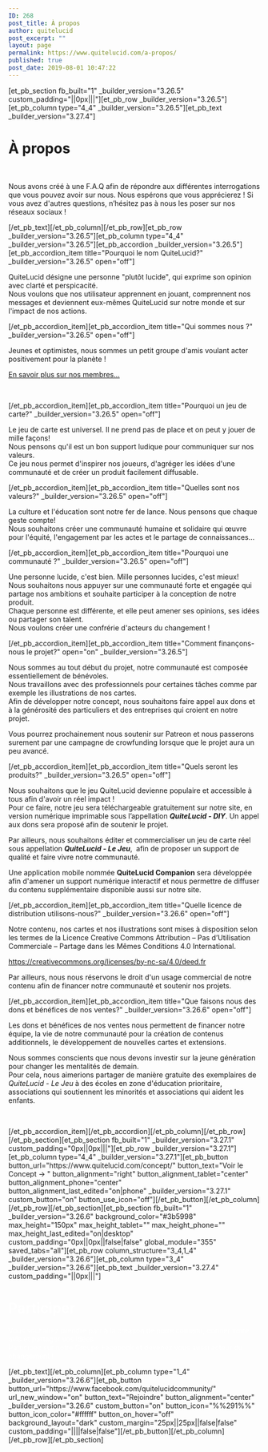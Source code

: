```yaml
---
ID: 268
post_title: À propos
author: quitelucid
post_excerpt: ""
layout: page
permalink: https://www.quitelucid.com/a-propos/
published: true
post_date: 2019-08-01 10:47:22
---
```

[et_pb_section fb_built="1" _builder_version="3.26.5" custom_padding="||0px|||"][et_pb_row _builder_version="3.26.5"][et_pb_column type="4_4" _builder_version="3.26.5"][et_pb_text _builder_version="3.27.4"]<h1>À propos</h1>
<p>&nbsp;</p>
<p>Nous avons créé à une F.A.Q afin de répondre aux différentes interrogations que vous pouvez avoir sur nous. Nous espérons que vous apprécierez ! Si vous avez d'autres questions, n’hésitez pas à nous les poser sur nos réseaux sociaux !</p>[/et_pb_text][/et_pb_column][/et_pb_row][et_pb_row _builder_version="3.26.5"][et_pb_column type="4_4" _builder_version="3.26.5"][et_pb_accordion _builder_version="3.26.5"][et_pb_accordion_item title="Pourquoi le nom QuiteLucid?" _builder_version="3.26.5" open="off"]<p>QuiteLucid désigne une personne "plutôt lucide", qui exprime son opinion avec clarté et perspicacité.<br />Nous voulons que nos utilisateur apprennent en jouant, comprennent nos messages et deviennent eux-mêmes QuiteLucid sur notre monde et sur l'impact de nos actions.</p>[/et_pb_accordion_item][et_pb_accordion_item title="Qui sommes nous ?" _builder_version="3.26.5" open="off"]<p>Jeunes et optimistes, nous sommes un petit groupe d'amis voulant acter positivement pour la planète !</p>
<p><a href="https://www.quitelucid.com/membres/">En savoir plus sur nos membres...</a></p>
<p>&nbsp;</p>[/et_pb_accordion_item][et_pb_accordion_item title="Pourquoi un jeu de carte?" _builder_version="3.26.5" open="off"]<p>Le jeu de carte est universel. Il ne prend pas de place et on peut y jouer de mille façons!<br />Nous pensons qu'il est un bon support ludique pour communiquer sur nos valeurs.<br />Ce jeu nous permet d'inspirer nos joueurs, d'agréger les idées d'une communauté et de créer un produit facilement diffusable.</p>[/et_pb_accordion_item][et_pb_accordion_item title="Quelles sont nos valeurs?" _builder_version="3.26.5" open="off"]<p>La culture et l'éducation sont notre fer de lance. Nous pensons que chaque geste compte!<br />Nous souhaitons créer une communauté humaine et solidaire qui œuvre pour l'équité, l'engagement par les actes et le partage de connaissances...</p>[/et_pb_accordion_item][et_pb_accordion_item title="Pourquoi une communauté ?" _builder_version="3.26.5" open="off"]<p>Une personne lucide, c'est bien. Mille personnes lucides, c'est mieux!<br />Nous souhaitons nous appuyer sur une communauté forte et engagée qui partage nos ambitions et souhaite participer à la conception de notre produit.<br />Chaque personne est différente, et elle peut amener ses opinions, ses idées ou partager son talent.<br />Nous voulons créer une confrérie d'acteurs du changement !</p>[/et_pb_accordion_item][et_pb_accordion_item title="Comment finançons-nous le projet?" open="on" _builder_version="3.26.5"]<p>Nous sommes au tout début du projet, notre communauté est composée essentiellement de bénévoles.<br /> Nous travaillons avec des professionnels pour certaines tâches comme par exemple les illustrations de nos cartes.<br /> Afin de développer notre concept, nous souhaitons faire appel aux dons et à la générosité des particuliers et des entreprises qui croient en notre projet.</p>
<p>Vous pourrez prochainement nous soutenir sur Patreon et nous passerons surement par une campagne de crowfunding lorsque que le projet aura un peu avancé.</p>[/et_pb_accordion_item][et_pb_accordion_item title="Quels seront les produits?" _builder_version="3.26.5" open="off"]<p>Nous souhaitons que le jeu QuiteLucid devienne populaire et accessible à tous afin d'avoir un réel impact !<br />Pour ce faire, notre jeu sera téléchargeable gratuitement sur notre site, en version numérique imprimable sous l’appellation <strong><em>QuiteLucid - DIY</em></strong>. Un appel aux dons sera proposé afin de soutenir le projet.</p>
<p>Par ailleurs, nous souhaitons éditer et commercialiser un jeu de carte réel sous appellation <em><strong>QuiteLucid - Le Jeu</strong></em>,  afin de proposer un support de qualité et faire vivre notre communauté.</p>
<p>Une application mobile nommée <strong>QuiteLucid Companion</strong> sera développée afin d'amener un support numérique interactif et nous permettre de diffuser du contenu supplémentaire disponible aussi sur notre site.</p>[/et_pb_accordion_item][et_pb_accordion_item title="Quelle licence de distribution utilisons-nous?" _builder_version="3.26.6" open="off"]<p>Notre contenu, nos cartes et nos illustrations sont mises à disposition selon les termes de la Licence Creative Commons Attribution – Pas d’Utilisation Commerciale – Partage dans les Mêmes Conditions 4.0 International.</p>
<p><a href="https://creativecommons.org/licenses/by-nc-sa/4.0/">https://creativecommons.org/licenses/by-nc-sa/4.0/deed.fr</a></p>
<p>Par ailleurs, nous nous réservons le droit d'un usage commercial de notre contenu afin de financer notre communauté et soutenir nos projets.</p>[/et_pb_accordion_item][et_pb_accordion_item title="Que faisons nous des dons et bénéfices de nos ventes?" _builder_version="3.26.6" open="off"]<p>Les dons et bénéfices de nos ventes nous permettent de financer notre équipe, la vie de notre communauté pour la création de contenus additionnels, le développement de nouvelles cartes et extensions.</p>
<p>Nous sommes conscients que nous devons investir sur la jeune génération pour changer les mentalités de demain.<br /> Pour cela, nous aimerions partager de manière gratuite des exemplaires de <em>QuiteLucid - Le Jeu </em>à des écoles en zone d'éducation prioritaire, associations qui soutiennent les minorités et associations qui aident les enfants.</p>
<p>&nbsp;</p>[/et_pb_accordion_item][/et_pb_accordion][/et_pb_column][/et_pb_row][/et_pb_section][et_pb_section fb_built="1" _builder_version="3.27.1" custom_padding="0px||0px|||"][et_pb_row _builder_version="3.27.1"][et_pb_column type="4_4" _builder_version="3.27.1"][et_pb_button button_url="https://www.quitelucid.com/concept/" button_text="Voir le Concept → " button_alignment="right" button_alignment_tablet="center" button_alignment_phone="center" button_alignment_last_edited="on|phone" _builder_version="3.27.1" custom_button="on" button_use_icon="off"][/et_pb_button][/et_pb_column][/et_pb_row][/et_pb_section][et_pb_section fb_built="1" _builder_version="3.26.6" background_color="#3b5998" max_height="150px" max_height_tablet="" max_height_phone="" max_height_last_edited="on|desktop" custom_padding="0px||0px||false|false" global_module="355" saved_tabs="all"][et_pb_row column_structure="3_4,1_4" _builder_version="3.26.6"][et_pb_column type="3_4" _builder_version="3.26.6"][et_pb_text _builder_version="3.27.4" custom_padding="||0px|||"]<h1><span style="color: #ffffff;">Participer</span></h1>
<p><span style="color: #ffffff;">Vous souhaitez prendre part à la création de notre contenu, donner votre avis et partager vos idées.<br /></span><span style="color: #ffffff;">Participez sur notre Groupe Facebook et devenez vous aussi acteur du changement !</span></p>[/et_pb_text][/et_pb_column][et_pb_column type="1_4" _builder_version="3.26.6"][et_pb_button button_url="https://www.facebook.com/quitelucidcommunity/" url_new_window="on" button_text="Rejoindre" button_alignment="center" _builder_version="3.26.6" custom_button="on" button_icon="%%291%%" button_icon_color="#ffffff" button_on_hover="off" background_layout="dark" custom_margin="25px||25px||false|false" custom_padding="||||false|false"][/et_pb_button][/et_pb_column][/et_pb_row][/et_pb_section]